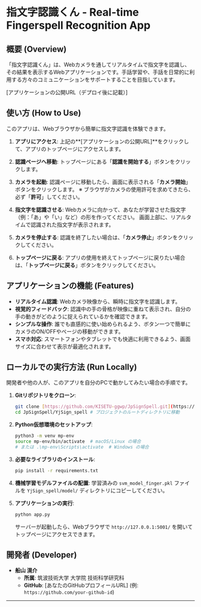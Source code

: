 # 指文字認識くん - Real-time Fingerspell Recognition App

## 概要 (Overview)

「指文字認識くん」は、Webカメラを通してリアルタイムで指文字を認識し、その結果を表示するWebアプリケーションです。手話学習や、手話を日常的に利用する方々のコミュニケーションをサポートすることを目指しています。

[アプリケーションの公開URL（デプロイ後に記載）]

## 使い方 (How to Use)

このアプリは、Webブラウザから簡単に指文字認識を体験できます。

1.  **アプリにアクセス**:
    上記の**[アプリケーションの公開URL]**をクリックして、アプリのトップページにアクセスします。

2.  **認識ページへ移動**:
    トップページにある「**認識を開始する**」ボタンをクリックします。

3.  **カメラを起動**:
    認識ページに移動したら、画面に表示される「**カメラ開始**」ボタンをクリックします。
    ※ ブラウザがカメラの使用許可を求めてきたら、必ず「**許可**」してください。

4.  **指文字を認識させる**:
    Webカメラに向かって、あなたが学習させた指文字（例：「あ」や「い」など）の形を作ってください。
    画面上部に、リアルタイムで認識された指文字が表示されます。

5.  **カメラを停止する**:
    認識を終了したい場合は、「**カメラ停止**」ボタンをクリックしてください。

6.  **トップページに戻る**:
    アプリの使用を終えてトップページに戻りたい場合は、「**トップページに戻る**」ボタンをクリックしてください。

## アプリケーションの機能 (Features)

* **リアルタイム認識**: Webカメラ映像から、瞬時に指文字を認識します。
* **視覚的フィードバック**: 認識中の手の骨格が映像に重ねて表示され、自分の手の動きがどのように捉えられているかを確認できます。
* **シンプルな操作**: 誰でも直感的に使い始められるよう、ボタン一つで簡単にカメラのON/OFFやページの移動ができます。
* **スマホ対応**: スマートフォンやタブレットでも快適に利用できるよう、画面サイズに合わせて表示が最適化されます。

## ローカルでの実行方法 (Run Locally)

開発者や他の人が、このアプリを自分のPCで動かしてみたい場合の手順です。

1.  **Gitリポジトリをクローン**:
    ```bash
    git clone [https://github.com/KISETU-ggwp/JpSignSpell.git](https://github.com/KISETU-ggwp/JpSignSpell.git)
    cd JpSignSpell/YjSign_spell # プロジェクトのルートディレクトリに移動
    ```

2.  **Python仮想環境のセットアップ**:
    ```bash
    python3 -m venv mp-env
    source mp-env/bin/activate  # macOS/Linux の場合
    # または .\mp-env\Scripts\activate  # Windows の場合
    ```

3.  **必要なライブラリのインストール**:
    ```bash
    pip install -r requirements.txt
    ```

4.  **機械学習モデルファイルの配置**:
    学習済みの `svm_model_finger.pkl` ファイルを `YjSign_spell/model/` ディレクトリにコピーしてください。

5.  **アプリケーションの実行**:
    ```bash
    python app.py
    ```
    サーバーが起動したら、Webブラウザで `http://127.0.0.1:5001/` を開いてトップページにアクセスできます。

## 開発者 (Developer)

* **船山 滉介**
    * **所属**: 筑波技術大学 大学院 技術科学研究科
    * **GitHub**: [あなたのGitHubプロフィールURL] (例: `https://github.com/your-github-id`)

---